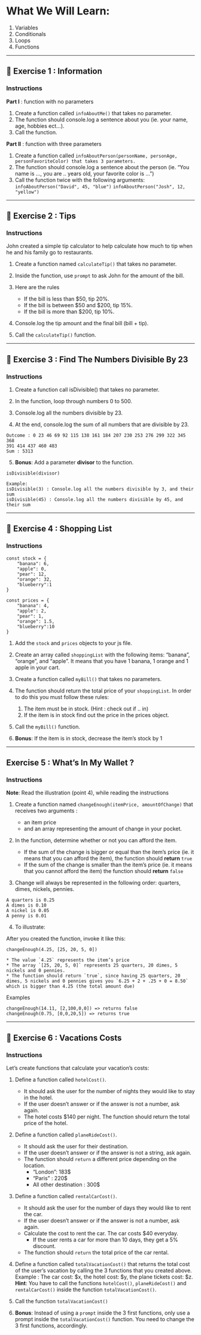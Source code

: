 # What We Will Learn:


1. Variables
2. Conditionals
3. Loops
4. Functions


----------


## 🌟 Exercise 1 : Information

### Instructions


**Part I** : function with no parameters

1. Create a function called `infoAboutMe()` that takes no parameter.
2. The function should console.log a sentence about you (ie. your name, age, hobbies ect…).
3. Call the function.


**Part II** : function with three parameters

1. Create a function called `infoAboutPerson(personName, personAge, personFavoriteColor) that takes 3 parameters.`
2. The function should console.log a sentence about the person (ie. “You name is …, you are .. years old, your favorite color is …”)
3. Call the function twice with the following arguments:
    `infoAboutPerson("David", 45, "blue")`
    `infoAboutPerson("Josh", 12, "yellow")`



----------


## 🌟 Exercise 2 : Tips

### Instructions

John created a simple tip calculator to help calculate how much to tip when he and his family go to restaurants.

1. Create a function named `calculateTip()` that takes no parameter.

2. Inside the function, use `prompt` to ask John for the amount of the bill.

3. Here are the rules
    * If the bill is less than $50, tip 20%.
    * If the bill is between $50 and $200, tip 15%.
    * If the bill is more than $200, tip 10%.

4. Console.log the tip amount and the final bill (bill + tip).

5. Call the `calculateTip()` function.


----------


## 🌟 Exercise 3 : Find The Numbers Divisible By 23


### Instructions


1. Create a function call isDivisible() that takes no parameter.

2. In the function, loop through numbers 0 to 500.

3. Console.log all the numbers divisible by 23.

4. At the end, console.log the sum of all numbers that are divisible by 23.

```
Outcome : 0 23 46 69 92 115 138 161 184 207 230 253 276 299 322 345 368
391 414 437 460 483
Sum : 5313
```

5. **Bonus**: Add a parameter **divisor** to the function.

```
isDivisible(divisor)

Example:
isDivisible(3) : Console.log all the numbers divisible by 3, and their sum
isDivisible(45) : Console.log all the numbers divisible by 45, and their sum
```


----------


## 🌟 Exercise 4 : Shopping List


### Instructions

```
const stock = { 
    "banana": 6, 
    "apple": 0,
    "pear": 12,
    "orange": 32,
    "blueberry":1
}  

const prices = {    
    "banana": 4, 
    "apple": 2, 
    "pear": 1,
    "orange": 1.5,
    "blueberry":10
} 
```

1. Add the `stock` and `prices` objects to your js file.

2. Create an array called `shoppingList` with the following items: “banana”, “orange”, and “apple”. It means that you have 1 banana, 1 orange and 1 apple in your cart.

3. Create a function called `myBill()` that takes no parameters.

4. The function should return the total price of your `shoppingList`. In order to do this you must follow these rules:
    1. The item must be in stock. (Hint : check out if .. in)
    2. If the item is in stock find out the price in the prices object.

5. Call the `myBill()` function.

6. **Bonus**: If the item is in stock, decrease the item’s stock by 1



----------


## Exercise 5 : What’s In My Wallet ?

### Instructions


**Note**: Read the illustration (point 4), while reading the instructions

1. Create a function named `changeEnough(itemPrice, amountOfChange)` that receives two arguments : 
    * an item price
    * and an array representing the amount of change in your pocket.

2. In the function, determine whether or not you can afford the item.
    * If the sum of the change is bigger or equal than the item’s price (ie. it means that you can afford the item), the function should **return** `true`
    * If the sum of the change is smaller than the item’s price (ie. it means that you cannot afford the item) the function should **return** `false`

3. Change will always be represented in the following order: quarters, dimes, nickels, pennies.

```
A quarters is 0.25
A dimes is 0.10
A nickel is 0.05
A penny is 0.01
```

4. To illustrate:

After you created the function, invoke it like this:

```
changeEnough(4.25, [25, 20, 5, 0])
```

    * The value `4.25` represents the item’s price
    * The array `[25, 20, 5, 0]` represents 25 quarters, 20 dimes, 5 nickels and 0 pennies.
    * The function should return `true`, since having 25 quarters, 20 dimes, 5 nickels and 0 pennies gives you `6.25 + 2 + .25 + 0 = 8.50` which is bigger than 4.25 (the total amount due)


Examples
```
changeEnough(14.11, [2,100,0,0]) => returns false
changeEnough(0.75, [0,0,20,5]) => returns true
```

----------


## 🌟 Exercise 6 : Vacations Costs


### Instructions

Let’s create functions that calculate your vacation’s costs:

1. Define a function called `hotelCost()`.
    * It should ask the user for the number of nights they would like to stay in the hotel.
    * If the user doesn’t answer or if the answer is not a number, ask again.
    * The hotel costs $140 per night. The function should return the total price of the hotel.

2. Define a function called `planeRideCost()`.
    * It should ask the user for their destination.
    * If the user doesn’t answer or if the answer is not a string, ask again.
    * The function should `return` a different price depending on the location.
        * “London”: 183$
        * “Paris” : 220$
        * All other destination : 300$

3. Define a function called `rentalCarCost()`.
    * It should ask the user for the number of days they would like to rent the car.
    * If the user doesn’t answer or if the answer is not a number, ask again.
    * Calculate the cost to rent the car. The car costs $40 everyday.
        * If the user rents a car for more than 10 days, they get a 5% discount.
    * The function should `return` the total price of the car rental.

4. Define a function called `totalVacationCost()` that returns the total cost of the user’s vacation by calling the 3 functions that you created above.
Example : The car cost: $x, the hotel cost: $y, the plane tickets cost: $z.
**Hint**: You have to call the functions `hotelCost()`, `planeRideCost()` and `rentalCarCost()` inside the function `totalVacationCost()`.

5. Call the function `totalVacationCost()`

6. **Bonus**: Instead of using a `prompt` inside the 3 first functions, only use a prompt inside the `totalVacationCost()` function. You need to change the 3 first functions, accordingly.